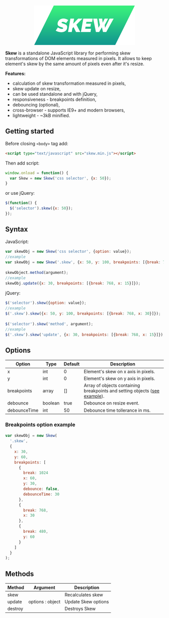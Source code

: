 <p align="center">
  <img src="https://raw.githubusercontent.com/wiserim/skew/master/assets/logo.png" alt="Skew">
</p>


**Skew** is a standalone JavaScript library for performing skew transformations of DOM elements measured in pixels. It allows to keep element's skew by the same amount of pixels even after it's resize.

**Features:**
* calculation of skew transformation measured in pixels,
* skew update on resize,
* can be used standalone and with jQuery,
* responsiveness - breakpoints definition,
* debouncing (optional),
* cross-browser - supports IE9+ and modern browsers,
* lightweight - ~3kB minified.

## Getting started
Before closing ```<body>``` tag add:
  ```html
  <script type="text/javascript" src="skew.min.js"></script>
  ```
  
  Then add script:
  ```javascript
  window.onload = function() {
    var Skew = new Skew('css selector', {x: 50});
  }
  ```
  or use jQuery:
  ```javascript
  $(function() {
    $('selector').skew({x: 50});
  });
  ```
  
## Syntax

JavaScript:
```javascript
var skewObj = new Skew('css selector', {option: value});
//example
var skewObj = new Skew('.skew', {x: 50, y: 100, breakpoints: [{break: 768, x: 30}]});

skewObject.method(argument);
//example
skewObj.update({x: 30, breakpoints: [{break: 768, x: 15}]});
```
jQuery:
```javascript
$('selector').skew({option: value});
//example
$('.skew').skew({x: 50, y: 100, breakpoints: [{break: 768, x: 30}]});

$('selector').skew('method', argument);
//example
$('.skew').skew('update', {x: 30, breakpoints: [{break: 768, x: 15}]});
```
  
  ## Options
  
  Option | Type | Default | Description
  ------------ | ------------- | ------------ | -------------
  x | int | 0 | Element's skew on x axis in pixels.
  y | int | 0 | Element's skew on y axis in pixels.
  breakpoints | array | [] | Array of objects containing breakpoints and setting objects ([see example](#breakpoints-option-example)).
  debounce | boolean | true | Debounce on resize event.
  debounceTime | int | 50 | Debounce time tollerance in ms.
  
  ### Breakpoints option example
  
  ```javascript
  var skewObj = new Skew(
    '.skew',
    {
      x: 30,
      y: 60,
      breakpoints: [
        {
          break: 1024
          x: 60,
          y: 30,
          debounce: false,
          debounceTime: 30
        },
        {
          break: 768,
          x: 30
        },
        {
          break: 480,
          y: 60
        }
      ]
    }
  );
  ```

  ## Methods

  Method | Argument | Description
  ------------ | ------------- | ------------
  skew | | Recalculates skew
  update | options : object | Update Skew options
  destroy | | Destroys Skew
